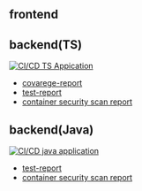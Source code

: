 ## frontend

## backend(TS)
[![CI/CD TS Appication](https://github.com/ubata-mamezou/consider-cicd/actions/workflows/build-ts.yaml/badge.svg)](https://github.com/ubata-mamezou/consider-cicd/actions/workflows/build-ts.yaml)
* [covarege-report](https://ubata-mamezou.github.io/consider-cicd/coverage/lcov-report/index.html)
* [test-report](https://ubata-mamezou.github.io/consider-cicd/test-report/test-report.html)
* [container security scan report](https://ubata-mamezou.github.io/consider-cicd/trivy-report_customer.html)

## backend(Java)
[![CI/CD java application](https://github.com/ubata-mamezou/consider-cicd/actions/workflows/build-java.yaml/badge.svg)](https://github.com/ubata-mamezou/consider-cicd/actions/workflows/build-java.yaml)
* [test-report](https://ubata-mamezou.github.io/consider-cicd/order/test-report/surefire.html)
* [container security scan report](https://ubata-mamezou.github.io/consider-cicd/order/image-scan-report/trivy-report_order.html)
